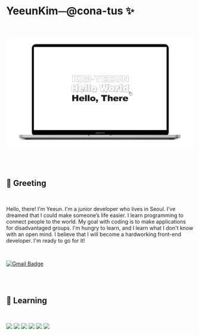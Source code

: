 # YeeunKim⏤@cona-tus ✨

<br/>

<p align="center"><img src="./helloworld.png" alt="profile"></p>

<br/>
<br/>

## 👋 Greeting

<br/>

Hello, there! I'm Yeeun. I'm a junior developer who lives in Seoul. I’ve dreamed that I could make someone’s life easier. I learn programming to connect people to the world. My goal with coding is to make applications for disadvantaged groups. I'm hungry to learn, and I learn what I don't know with an open mind. I believe that I will become a hardworking front-end developer. I'm ready to go for it!

<br>

[![Gmail Badge](https://img.shields.io/badge/Gmail-d14836?style=flat&logo=Gmail&logoColor=white&link=mailto:nlp.with.deep.from.conatus@gmail.com)](mailto:nlp.with.deep.from.conatus@gmail.com)

<br/>
<br/>

## 🌱 Learning

<br/>

<p><img src="https://img.shields.io/badge/HTML5-rgb(211, 88, 53)?style=flat&logo=HTML5&logoColor=ffffff"/>
<img src="https://img.shields.io/badge/css-rgb(55, 113, 181)?style=flat&logo=css3&logoColor=ffffff"/>
<img src="https://img.shields.io/badge/Sass-rgb(191, 64, 128)?style=flat&logo=Sass&logoColor=ffffff"/>
<img src="https://img.shields.io/badge/JavaScript-rgb(246, 225, 88)?style=flat&logo=JavaScript&logoColor=ffffff"/>
<img src="https://img.shields.io/badge/Git-f05032?style=flat&logo=git&logoColor=ffffff"/>
<!-- <img src="https://img.shields.io/badge/TypeScript-whitesmoke?style=flat&logo=TypeScript&logoColor=#3178C6"/>  -->
<img src="https://img.shields.io/badge/React-rgb(91, 210, 243)?style=flat&logo=React&logoColor=ffffff"/>
</p>

<br/>
<br/>

